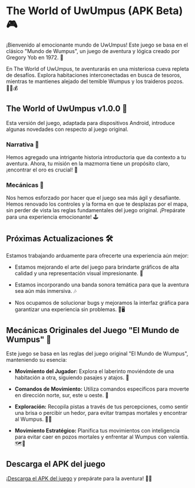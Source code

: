 # The World of UwUmpus (APK Beta) 🎮

¡Bienvenido al emocionante mundo de UwUmpus! Este juego se basa en el clásico "Mundo de Wumpus", un juego de aventura y lógica creado por Gregory Yob en 1972. 🌟

En The World of UwUmpus, te aventurarás en una misteriosa cueva repleta de desafíos. Explora habitaciones interconectadas en busca de tesoros, mientras te mantienes alejado del temible Wumpus y los traideros pozos. 🕵️‍♂️💰

## The World of UwUmpus v1.0.0 🚀

Esta versión del juego, adaptada para dispositivos Android, introduce algunas novedades con respecto al juego original.

### Narrativa 📜

Hemos agregado una intrigante historia introductoria que da contexto a tu aventura. Ahora, tu misión en la mazmorra tiene un propósito claro, ¡encontrar el oro es crucial! 💎

### Mecánicas 🎯

Nos hemos esforzado por hacer que el juego sea más ágil y desafiante. Hemos renovado los controles y la forma en que te desplazas por el mapa, sin perder de vista las reglas fundamentales del juego original. ¡Prepárate para una experiencia emocionante! 🕹️

## Próximas Actualizaciones 🛠️

Estamos trabajando arduamente para ofrecerte una experiencia aún mejor:

* Estamos mejorando el arte del juego para brindarte gráficos de alta calidad y una representación visual impresionante. 🎨

* Estamos incorporando una banda sonora temática para que la aventura sea aún más inmersiva. 🎶

* Nos ocupamos de solucionar bugs y mejoramos la interfaz gráfica para garantizar una experiencia sin problemas. 🐞🖥️

## Mecánicas Originales del Juego "El Mundo de Wumpus" 🎲

Este juego se basa en las reglas del juego original "El Mundo de Wumpus", manteniendo su esencia:

* **Movimiento del Jugador:** Explora el laberinto moviéndote de una habitación a otra, siguiendo pasajes y atajos. 🚶

* **Comandos de Movimiento:** Utiliza comandos específicos para moverte en dirección norte, sur, este u oeste. 🧭

* **Exploración:** Recopila pistas a través de tus percepciones, como sentir una brisa o percibir un hedor, para evitar trampas mortales y encontrar al Wumpus. 🕵️‍♀️

* **Movimiento Estratégico:** Planifica tus movimientos con inteligencia para evitar caer en pozos mortales y enfrentar al Wumpus con valentía. 🗺️🎯

## Descarga el APK del juego

¡[Descarga el APK del juego]([UWUMPU.apk](https://github.com/FernandoREX/The_world_of_UwUmpus_apk_beta/raw/main/UWUMPU.apk)https://github.com/FernandoREX/The_world_of_UwUmpus_apk_beta/raw/main/UWUMPU.apk) y prepárate para la aventura! 📲🔥
